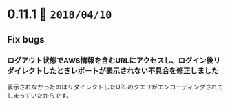 0.11.1   :calendar: `2018/04/10` 
===============================

## Fix bugs

### ログアウト状態でAWS情報を含むURLにアクセスし、ログイン後リダイレクトしたときレポートが表示されない不具合を修正しました

表示されなかったのはリダイレクトしたURLのクエリがエンコーディングされてしまっていたからです。


